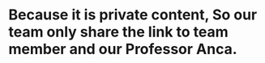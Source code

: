 

# Because it is private content, So our team only share the link to team member and our Professor Anca.

